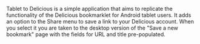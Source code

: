 Tablet to Delicious is a simple application that aims to replicate the functionality of the Delicious bookmarklet for Android tablet users. It adds an option to the Share menu to save a link to your Delicious account. When you select it you are taken to the desktop version of the "Save a new bookmark" page with the fields for URL and title pre-populated.